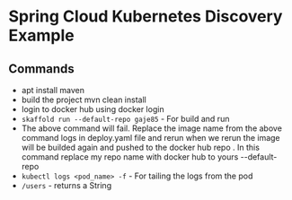 # Spring Cloud Kubernetes Discovery Example

## Commands
- apt install maven
- build the project mvn clean install
- login to docker hub using docker login 
- `skaffold run --default-repo gaje85` - For build and run
- The above command will fail. Replace the image name from the above command logs in deploy.yaml file and rerun
   when we rerun the image will be builded again and pushed to the docker hub repo . In this command replace my repo name with docker hub to yours --default-repo <your docker repo name>
- `kubectl logs <pod_name> -f` - For tailing the logs from the pod
- `/users` - returns a String
